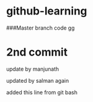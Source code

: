 # github-learning



###Master branch code gg

# 2nd commit

update by manjunath



updated by salman
again


added this line from git bash
